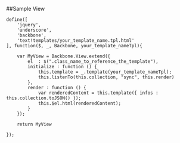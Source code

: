 ##Sample View


    define([
        'jquery',
        'underscore',
        'backbone',
        'text!templates/your_template_name.tpl.html'
    ], function($, _, Backbone, your_template_nameTpl){

        var MyView = Backbone.View.extend({
            el  : $(".class_name_to_reference_the_template"),
            initialize : function () {
                this.template = _.template(your_template_nameTpl);
                this.listenTo(this.collection, "sync", this.render)
            },
            render : function () {
                var renderedContent = this.template({ infos : this.collection.toJSON() });
                this.$el.html(renderedContent);
            }
        });

        return MyView

    });